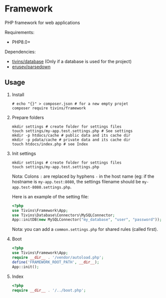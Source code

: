 # Framework
PHP framework for web applications

Requirements:

* PHP8.0+

Dependencies:

* [tivins/database](https://github.com/tivins/database) (Only if a database is used for the project)
* [erusev/parsedown](https://github.com/erusev/parsedown)

## Usage

1. Install
   ```shell
   # echo "{}" > composer.json # for a new empty projet
   composer require tivins/framework
   ```

2. Prepare folders
   ```shell
   mkdir settings # create folder for settings files
   touch settings/my-app.test.settings.php # See settings
   mkdir -p htdocs/cache # public data and its cache dir
   mkdir -p pdata/cache # private data and its cache dir
   touch htdocs/index.php # see Index
   ```

2. Init settings
   ```shell
   mkdir settings # create folder for settings files
   touch settings/my-app.test.settings.php
   ```
   Nota: Colons `:` are replaced by hyphens `-` in the host name (eg: if the hostname is `my-app.test:8080`, the settings filename should be `my-app.test-8080.settings.php`.

   Here is an example of the setting file:
   ```php
   <?php
   use Tivins\Framework\App;
   use Tivins\Database\Connectors\MySQLConnector;
   App::initDB(new MySQLConnector("my_database", "user", "password"));
   ```

   Nota: you can add a `common.settings.php` for shared rules (called first).

3. Boot
   ```php
   <?php
   use Tivins\Framework\App;
   require __dir__ . '/vendor/autoload.php';
   define('FRAMEWORK_ROOT_PATH', __dir__);
   App::init();
   ```

4. Index
   ```php
   <?php
   require __dir__ . '/../boot.php';
   ```
